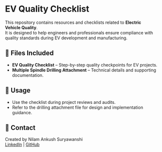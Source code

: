 # EV Quality Checklist

This repository contains resources and checklists related to **Electric Vehicle Quality**.  
It is designed to help engineers and professionals ensure compliance with quality standards during EV development and manufacturing.

## 📂 Files Included
- **EV Quality Checklist** – Step-by-step quality checkpoints for EV projects.
- **Multiple Spindle Drilling Attachment** – Technical details and supporting documentation.

## 🚀 Usage
- Use the checklist during project reviews and audits.  
- Refer to the drilling attachment file for design and implementation guidance.  

## 📩 Contact
Created by Nilam Ankush Suryawanshi  
[LinkedIn](https://www.linkedin.com) | [GitHub](https://github.com/ev-engineer-nilam)
